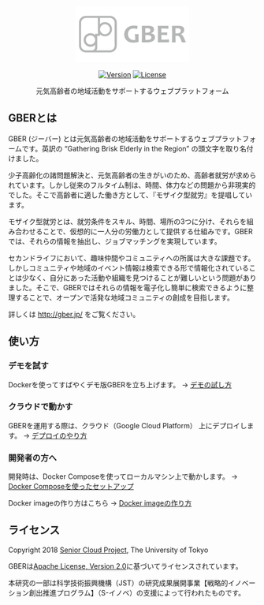 <p align="center"><img src="gber.png" alt="GBER" width=230></p>

<p align="center">
<a href="https://github.com/hiyama-lab/gber/releases/tag/1.0.3"><img src="https://img.shields.io/badge/Version-v1.0.3-orange.svg" alt="Version"></a>
<a href="LICENSE"><img src="https://img.shields.io/badge/License-Apache%202.0-blue.svg" alt="License"></a>
</p>

<p align="center">
元気高齢者の地域活動をサポートするウェブプラットフォーム
</p>

## GBERとは

GBER (ジーバー) とは元気高齢者の地域活動をサポートするウェブプラットフォームです。英訳の “Gathering Brisk Elderly in the Region” の頭文字を取り名付けました。

少子高齢化の諸問題解決と、元気高齢者の生きがいのため、高齢者就労が求められています。しかし従来のフルタイム制は、時間、体力などの問題から非現実的でした。そこで高齢者に適した働き方として、『モザイク型就労』を提唱しています。

モザイク型就労とは、就労条件をスキル、時間、場所の3つに分け、それらを組み合わせることで、仮想的に一人分の労働力として提供する仕組みです。GBERでは、それらの情報を抽出し、ジョブマッチングを実現しています。

セカンドライフにおいて、趣味仲間やコミュニティへの所属は大きな課題です。しかしコミュニティや地域のイベント情報は検索できる形で情報化されていることは少なく、自分にあった活動や組織を見つけることが難しいという問題がありました。そこで、GBERではそれらの情報を電子化し簡単に検索できるように整理することで、オープンで活発な地域コミュニティの創成を目指します。

詳しくは <http://gber.jp/> をご覧ください。

## 使い方

### デモを試す

Dockerを使ってすばやくデモ版GBERを立ち上げます。 → [デモの試し方](docs/setup_demo.md)

### クラウドで動かす

GBERを運用する際は、クラウド（Google Cloud Platform） 上にデプロイします。 → [デプロイのやり方](docs/setup_gke.md)

### 開発者の方へ

開発時は、Docker Composeを使ってローカルマシン上で動かします。 → [Docker Composeを使ったセットアップ](docs/setup_docker.md)

Docker imageの作り方はこちら → [Docker imageの作り方](docs/development.md)

## ライセンス

Copyright 2018 [Senior Cloud Project](http://sc.cyber.t.u-tokyo.ac.jp/), The University of Tokyo

GBERは[Apache License, Version 2.0](LICENSE)に基づいてライセンスされています。

本研究の一部は科学技術振興機構（JST）の研究成果展開事業【戦略的イノベーション創出推進プログラム】（S-イノベ）の支援によって行われたものです。
